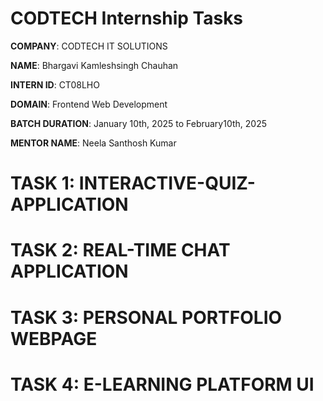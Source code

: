 # CODTECH Internship Tasks 
**COMPANY**: CODTECH IT SOLUTIONS

**NAME**: Bhargavi Kamleshsingh Chauhan

**INTERN ID**: CT08LHO

**DOMAIN**: Frontend Web Development

**BATCH DURATION**: January 10th, 2025 to February10th, 2025

**MENTOR NAME**: Neela Santhosh Kumar

# TASK 1: INTERACTIVE-QUIZ-APPLICATION

# TASK 2: REAL-TIME CHAT APPLICATION

# TASK 3: PERSONAL PORTFOLIO WEBPAGE

# TASK 4: E-LEARNING PLATFORM UI

